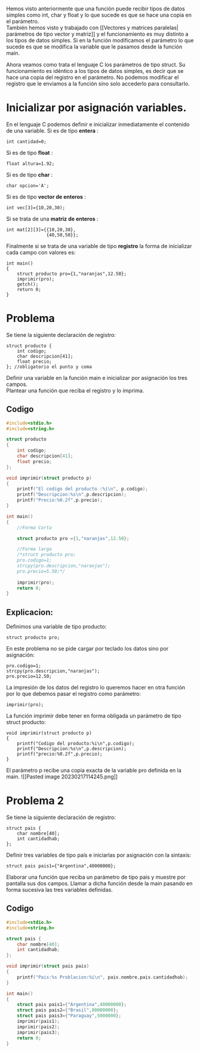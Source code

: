 Hemos visto anteriormente que una función puede recibir tipos de datos simples como int, char y float y lo que sucede es que se hace una copia en el parámetro.  
También hemos visto y trabajado con [[Vectores y matrices paralelas| parámetros de tipo vector y matriz]] y el funcionamiento es muy distinto a los tipos de datos simples. Si en la función modificamos el parámetro lo que sucede es que se modifica la variable que le pasamos desde la función main.

Ahora veamos como trata el lenguaje C los parámetros de tipo struct. Su funcionamiento es idéntico a los tipos de datos simples, es decir que se hace una copia del registro en el parámetro. No podemos modificar el registro que le enviamos a la función sino solo accederlo para consultarlo.
# Inicializar por asignación variables.
En el lenguaje C podemos definir e inicializar inmediatamente el contenido de una variable.
Si es de tipo **entera** :
```
int cantidad=0;
```
Si es de tipo **float** :
```
float altura=1.92;
```
Si es de tipo **char** :
```
char opcion='A';
```
Si es de tipo **vector de enteros** :
```
int vec[3]={10,20,30);
```
Si se trata de una **matriz de enteros** :
```
int mat[2][3]={{10,20,30},
               {40,50,50}};
```


Finalmente si se trata de una variable de tipo **registro** la forma de inicializar cada campo con valores es:

```
int main()
{
    struct producto pro={1,"naranjas",12.50};
    imprimir(pro);
    getch();
    return 0;
}
```
# Problema 
Se tiene la siguiente declaración de registro:
```
struct producto {
    int codigo;
    char descripcion[41];
    float precio;
}; //obligatorio el punto y coma
```
Definir una variable en la función main e inicializar por asignación los tres campos.  
Plantear una función que reciba el registro y lo imprima.
## Codigo
```Ejercicio133.c
#include<stdio.h>
#include<string.h>

struct producto
{
    int codigo;
    char descripcion[41];
    float precio;
};

void imprimir(struct producto p)
{
    printf("El codigo del producto :%i\n", p.codigo);
    printf("Descripcion:%s\n",p.descripcion);
    printf("Precio:%0.2f",p.precio);
}

int main()
{
    //Forma Corta

    struct producto pro ={1,"naranjas",12.50};

    //Forma larga
    /*struct producto pro;
    pro.codigo=1;
    strcpy(pro.descripcion,"naranjas");
    pro.precio=5.50;*/
    
    imprimir(pro);
    return 0; 
}
```
## Explicacion:
Definimos una variable de tipo producto:

    struct producto pro;

En este problema no se pide cargar por teclado los datos sino por asignación:

    pro.codigo=1;
    strcpy(pro.descripcion,"naranjas");
    pro.precio=12.50;

La impresión de los datos del registro lo queremos hacer en otra función por lo que debemos pasar el registro como parámetro:

    imprimir(pro);

La función imprimir debe tener en forma obligada un parámetro de tipo struct producto:

```
void imprimir(struct producto p)
{
    printf("Codigo del producto:%i\n",p.codigo);
    printf("Descripcion:%s\n",p.descripcion);
    printf("precio:%0.2f",p.precio);
}
```

El parámetro p recibe una copia exacta de la variable pro definida en la main.
![[Pasted image 20230217114245.png]]
# Problema 2
Se tiene la siguiente declaración de registro:

```
struct pais {
    char nombre[40];
    int cantidadhab;
};
```

Definir tres variables de tipo país e iniciarlas por asignación con la sintaxis:  

```
struct pais pais1={"Argentina",40000000};
```

Elaborar una función que reciba un parámetro de tipo pais y muestre por pantalla sus dos campos. Llamar a dicha función desde la main pasando en forma sucesiva las tres variables definidas.
## Codigo
```Ejercicio134.c
#include<stdio.h>
#include<string.h>

struct pais {
    char nombre[40];
    int cantidadhab;
};

void imprimir(struct pais pais)
{
    printf("Pais:%s Problacion:%i\n", pais.nombre,pais.cantidadhab);
}

int main()
{
    struct pais pais1={"Argentina",40000000};
    struct pais pais2={"Brasil",80000000};
    struct pais pais3={"Paraguay",5000000};
    imprimir(pais1);
    imprimir(pais2);
    imprimir(pais3);
    return 0;
}
```